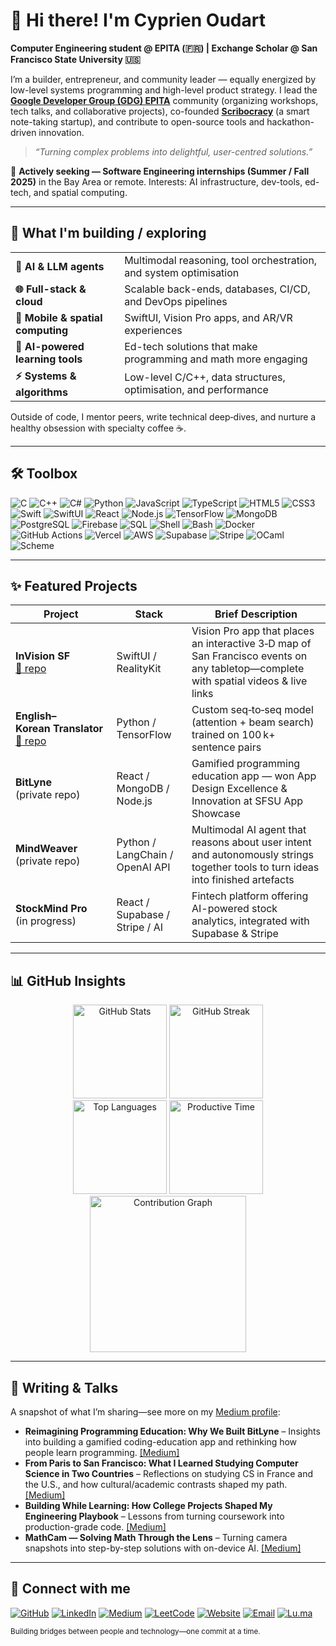 # 👋 Hi there! I'm **Cyprien Oudart**

**Computer Engineering student @ EPITA (🇫🇷) | Exchange Scholar @ San Francisco State University 🇺🇸**

I’m a builder, entrepreneur, and community leader — equally energized by low-level systems programming and high-level product strategy. I lead the **[Google Developer Group (GDG) EPITA](https://github.com/GDSC-EPITA)** community (organizing workshops, tech talks, and collaborative projects), co-founded **[Scribocracy](https://cyprienoudart.com)** (a smart note-taking startup), and contribute to open-source tools and hackathon-driven innovation.

> *“Turning complex problems into delightful, user-centred solutions.”*

💼 **Actively seeking — Software Engineering internships (Summer / Fall 2025)** in the Bay Area or remote. Interests: AI infrastructure, dev-tools, ed-tech, and spatial computing.

---

## 🚀 What I'm building / exploring

|                                  |                                                                       |
| -------------------------------- | --------------------------------------------------------------------- |
| **🤖 AI & LLM agents**           | Multimodal reasoning, tool orchestration, and system optimisation     |
| **🌐 Full-stack & cloud**        | Scalable back-ends, databases, CI/CD, and DevOps pipelines            |
| **📱 Mobile & spatial computing**| SwiftUI, Vision Pro apps, and AR/VR experiences                       |
| **🧠 AI-powered learning tools**  | Ed-tech solutions that make programming and math more engaging        |
| **⚡ Systems & algorithms**      | Low-level C/C++, data structures, optimisation, and performance       |


Outside of code, I mentor peers, write technical deep‑dives, and nurture a healthy obsession with specialty coffee ☕.

---

## 🛠️ Toolbox

![C](https://img.shields.io/badge/C-A8B9CC?style=for-the-badge\&logo=c\&logoColor=white)
![C++](https://img.shields.io/badge/C++-00599C?style=for-the-badge\&logo=c%2b%2b\&logoColor=white)
![C#](https://img.shields.io/badge/C%23-239120?style=for-the-badge\&logo=c-sharp\&logoColor=white)
![Python](https://img.shields.io/badge/Python-3776AB?style=for-the-badge\&logo=python\&logoColor=white)
![JavaScript](https://img.shields.io/badge/JavaScript-F7DF1E?style=for-the-badge\&logo=javascript\&logoColor=black)
![TypeScript](https://img.shields.io/badge/TypeScript-3178C6?style=for-the-badge\&logo=typescript\&logoColor=white)
![HTML5](https://img.shields.io/badge/HTML5-E34F26?style=for-the-badge\&logo=html5\&logoColor=white)
![CSS3](https://img.shields.io/badge/CSS3-1572B6?style=for-the-badge\&logo=css3\&logoColor=white)
![Swift](https://img.shields.io/badge/Swift-FA7343?style=for-the-badge\&logo=swift\&logoColor=white)
![SwiftUI](https://img.shields.io/badge/SwiftUI-0D96F6?style=for-the-badge&logo=swift&logoColor=white)
![React](https://img.shields.io/badge/React-20232A?style=for-the-badge\&logo=react\&logoColor=61DAFB)
![Node.js](https://img.shields.io/badge/Node.js-339933?style=for-the-badge\&logo=node.js\&logoColor=white)
![TensorFlow](https://img.shields.io/badge/TensorFlow-FF6F00?style=for-the-badge\&logo=tensorflow\&logoColor=white)
![MongoDB](https://img.shields.io/badge/MongoDB-47A248?style=for-the-badge\&logo=mongodb\&logoColor=white)
![PostgreSQL](https://img.shields.io/badge/PostgreSQL-4169E1?style=for-the-badge\&logo=postgresql\&logoColor=white)
![Firebase](https://img.shields.io/badge/Firebase-FFCA28?style=for-the-badge\&logo=firebase\&logoColor=black)
![SQL](https://img.shields.io/badge/SQL-4479A1?style=for-the-badge&logo=sql&logoColor=white)
![Shell](https://img.shields.io/badge/Shell-FFD500?style=for-the-badge&logo=gnu-bash&logoColor=black)
![Bash](https://img.shields.io/badge/Bash-4EAA25?style=for-the-badge&logo=gnubash&logoColor=white) 
![Docker](https://img.shields.io/badge/Docker-2496ED?style=for-the-badge&logo=docker&logoColor=white)
![GitHub Actions](https://img.shields.io/badge/GitHub_Actions-2088FF?style=for-the-badge\&logo=github-actions\&logoColor=white)
![Vercel](https://img.shields.io/badge/Vercel-000000?style=for-the-badge&logo=vercel&logoColor=white)
![AWS](https://img.shields.io/badge/AWS-232F3E?style=for-the-badge\&logo=amazon-aws\&logoColor=white)
![Supabase](https://img.shields.io/badge/Supabase-3FCF8E?style=for-the-badge&logo=supabase&logoColor=white)
![Stripe](https://img.shields.io/badge/Stripe-635BFF?style=for-the-badge&logo=stripe&logoColor=white)
![OCaml](https://img.shields.io/badge/OCaml-E56326?style=for-the-badge\&logo=ocaml\&logoColor=white)
![Scheme](https://img.shields.io/badge/Scheme-1e4aec?style=for-the-badge\&logo=gnu\&logoColor=white)


---

## ✨ Featured Projects

| Project                                                                                              | Stack                           | Brief Description                                                                                                                   |
| ---------------------------------------------------------------------------------------------------- | ------------------------------- | ----------------------------------------------------------------------------------------------------------------------------------- |
| **InVision SF** <br>[:link: repo](https://github.com/Queng123/AppleVision)                           | SwiftUI / RealityKit            | Vision Pro app that places an interactive 3‑D map of San Francisco events on any tabletop—complete with spatial videos & live links |
| **English–Korean Translator** <br>[:link: repo](https://github.com/cyprienoudart/eng-kor-translator) | Python / TensorFlow             | Custom seq‑to‑seq model (attention + beam search) trained on 100 k+ sentence pairs                                                   |
| **BitLyne** <br>(private repo)                                                                       | React / MongoDB / Node.js   | Gamified programming education app — won App Design Excellence & Innovation at SFSU App Showcase                  |
| **MindWeaver** <br>(private repo)                                                                    | Python / LangChain / OpenAI API | Multimodal AI agent that reasons about user intent and autonomously strings together tools to turn ideas into finished artefacts    |
| **StockMind Pro** <br>(in progress)                                                                  | React / Supabase / Stripe / AI        | Fintech platform offering AI-powered stock analytics, integrated with Supabase & Stripe                           |


---

## 📊 GitHub Insights

<div align="center">
  <!-- GitHub stats -->
  <img
    src="https://github-readme-stats.vercel.app/api?username=cyprienoudart&show_icons=true&include_all_commits=true&count_private=true&theme=tokyonight&hide_border=true"
    alt="GitHub Stats"
    height="150"
  />
  <!-- GitHub streak -->
  <img
    src="https://streak-stats.demolab.com?user=cyprienoudart&theme=tokyonight&hide_border=true"
    alt="GitHub Streak"
    height="150"
  />
</div>

<div align="center">
  <!-- Top languages -->
  <img
    src="https://github-readme-stats.vercel.app/api/top-langs?username=cyprienoudart&layout=compact&theme=tokyonight&hide_border=true&count_private=true"
    alt="Top Languages"
    height="150"
  />
  <!-- Productive time -->
  <img
    src="https://github-profile-summary-cards.vercel.app/api/cards/productive-time?username=cyprienoudart&theme=tokyonight&utcOffset=2"
    alt="Productive Time"
    height="150"
  />
</div>

<div align="center">
  <!-- Contribution graph -->
  <img
    src="https://github-readme-activity-graph.vercel.app/graph?username=cyprienoudart&theme=github-compact&hide_border=true"
    alt="Contribution Graph"
    height="250"
  />
</div>


---

## 📝 Writing & Talks

A snapshot of what I’m sharing—see more on my [Medium profile](https://medium.com/@cypoudart):

* **Reimagining Programming Education: Why We Built BitLyne** – Insights into building a gamified coding-education app and rethinking how people learn programming. [\[Medium\]](https://medium.com/@cypoudart/reimagining-programming-education-0a61d2c62d63)
* **From Paris to San Francisco: What I Learned Studying Computer Science in Two Countries** – Reflections on studying CS in France and the U.S., and how cultural/academic contrasts shaped my path. [\[Medium\]](https://medium.com/@cypoudart/from-paris-to-san-francisco-what-i-learned-studying-computer-science-in-two-countries-b2a0ccfdbf93)
* **Building While Learning: How College Projects Shaped My Engineering Playbook** – Lessons from turning coursework into production-grade code. [\[Medium\]](https://medium.com/@cypoudart/building-while-learning-how-college-projects-shaped-my-engineering-playbook-85c1da51155a)
* **MathCam — Solving Math Through the Lens** – Turning camera snapshots into step-by-step solutions with on-device AI. [\[Medium\]](https://medium.com/@cypoudart/mathcam-solving-math-through-the-lens-c9fd45cdd378)

---

## 🤝 Connect with me

[![GitHub](https://img.shields.io/badge/GitHub-181717?style=for-the-badge&logo=github&logoColor=white)](https://github.com/cyprienoudart)
[![LinkedIn](https://img.shields.io/badge/LinkedIn-0A66C2?style=for-the-badge&logo=linkedin&logoColor=white)](https://www.linkedin.com/in/cyprienoudart)
[![Medium](https://img.shields.io/badge/Medium-12100E?style=for-the-badge&logo=medium&logoColor=white)](https://medium.com/@cypoudart)
[![LeetCode](https://img.shields.io/badge/LeetCode-FFA116?style=for-the-badge&logo=leetcode&logoColor=black)](https://leetcode.com/u/CyprienOudart/)
[![Website](https://img.shields.io/badge/Website-000000?style=for-the-badge&logo=About.me&logoColor=white)](https://cyprienoudart.com)
[![Email](https://img.shields.io/badge/Email-D14836?style=for-the-badge&logo=gmail&logoColor=white)](mailto:cypoudart@gmail.com)
[![Lu.ma](https://img.shields.io/badge/Lu.ma-0E7C7B?style=for-the-badge&logo=lumalabs&logoColor=white)](https://lu.ma/user/CyprienOudart)

<sub>Building bridges between people and technology—one commit at a time.</sub>
